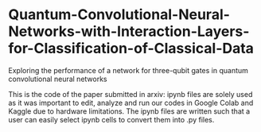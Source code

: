 # Quantum-Convolutional-Neural-Networks-with-Interaction-Layers-for-Classification-of-Classical-Data
Exploring the performance of a network for three-qubit gates in quantum convolutional neural networks

This is the code of the paper submitted in arxiv: 
ipynb files are solely used as it was important to edit, analyze and run our codes in Google Colab and Kaggle due to hardware limitations.
The ipynb files are written such that a user can easily select ipynb cells to convert them into .py files.


